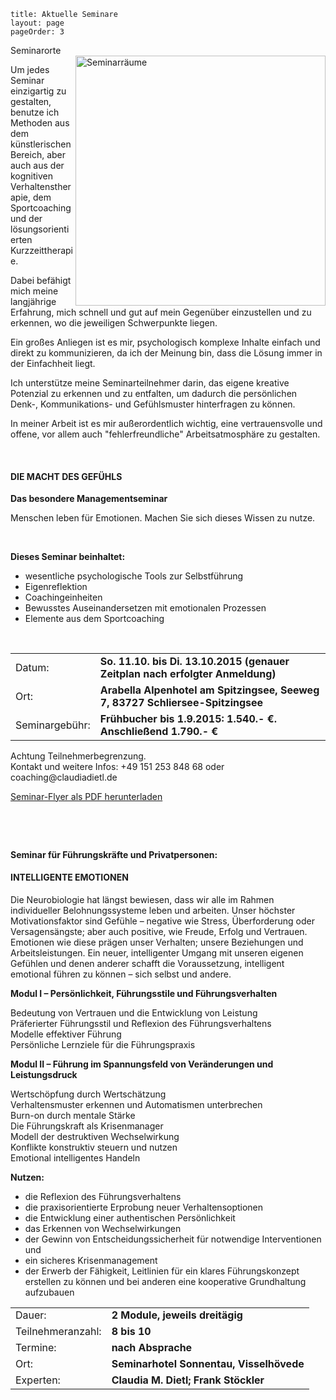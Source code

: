 ```
title: Aktuelle Seminare
layout: page
pageOrder: 3
```

<div class="figure">
<div class="caption">
Seminarorte
</div>
 <img class="whiteborder" src="../../images/seminarraeume.png" alt="Seminarräume" width="400" align="right">
</div>


Um jedes Seminar einzigartig zu gestalten, benutze ich Methoden aus dem künstlerischen Bereich, aber auch aus der kognitiven Verhaltenstherapie, dem Sportcoaching und der lösungsorientierten Kurzzeittherapie.

Dabei befähigt mich meine langjährige Erfahrung, mich schnell und gut auf mein Gegenüber einzustellen und zu erkennen, wo die jeweiligen Schwerpunkte liegen.

Ein großes Anliegen ist es mir, psychologisch komplexe Inhalte einfach und direkt zu kommunizieren, da ich der Meinung bin, dass die Lösung immer in der Einfachheit liegt.

Ich unterstütze meine Seminarteilnehmer darin, das eigene kreative Potenzial zu erkennen und zu entfalten, um dadurch
die persönlichen Denk-, Kommunikations- und Gefühlsmuster hinterfragen zu können.

In meiner Arbeit ist es mir außerordentlich wichtig, eine vertrauensvolle und offene, vor allem auch "fehlerfreundliche" Arbeitsatmosphäre zu gestalten.



<!-- <p>&nbsp;</p>
<p>&nbsp;</p>

<script language="javascript"> 
function toggle() {
    var ele = document.getElementById("toggleText");
    var text = document.getElementById("displayText");
    if(ele.style.display == "block") {
            ele.style.display = "none";
        text.innerHTML = "&#8594; Aktuelle Angebote";
    }
    else {
        ele.style.display = "block";
        text.innerHTML = "&#8595; Aktuelle Angebote";
    }
} 
</script>
 
<a id="displayText" href="javascript:toggle();">&#8594; Aktuelle Angebote</a>
<div id="toggleText" style="display: none"> -->

<p>&nbsp;</p>

<h4>DIE MACHT DES GEFÜHLS</h4>
<b>Das besondere Managementseminar</b>

<p>
    Menschen leben für Emotionen. Machen Sie sich dieses Wissen zu nutze.
</p>
<br>

<b>Dieses Seminar beinhaltet:<br>
</b>

 
- wesentliche psychologische Tools zur Selbstführung<br>
- Eigenreflektion<br>
- Coachingeinheiten<br>
- Bewusstes Auseinandersetzen mit emotionalen Prozessen<br>
- Elemente aus dem Sportcoaching<br>
<p>&nbsp;</p>


<table><tr>
<tr><td>Datum:   </td><td><b>So. 11.10. bis Di. 13.10.2015 (genauer Zeitplan nach erfolgter Anmeldung)</b></td> </tr>
<tr><td>Ort:     </td><td> <b> Arabella Alpenhotel am Spitzingsee, Seeweg 7, 83727 Schliersee-Spitzingsee 
</b></td></tr>
<tr><td>Seminargebühr: </td><td> <b> Frühbucher bis 1.9.2015: 1.540.- &euro;. Anschließend 1.790.- &euro; </b></td> </tr>
 </table>

<p> 
    Achtung Teilnehmerbegrenzung. <br>Kontakt und weitere Infos: +49 151 253 848 68 oder coaching@claudiadietl.de
</p>

<p> <a href="../pdf/macht-des-gefuehls.pdf" target="_top" role="button" class="btn"><i class="icon-download"></i>  Seminar-Flyer als PDF herunterladen</a></p>

<p>&nbsp;</p>
<p>&nbsp;</p>



<b>Seminar für Führungskräfte und Privatpersonen: </b>
<h4>INTELLIGENTE  EMOTIONEN </h4>

Die Neurobiologie hat längst bewiesen, dass wir alle im Rahmen
individueller Belohnungssysteme leben und arbeiten. Unser höchster Motivationsfaktor sind Gefühle – negative wie Stress, Überforderung oder
Versagensängste; aber auch positive, wie Freude, Erfolg und Vertrauen.
Emotionen wie diese prägen unser Verhalten; unsere Beziehungen und Arbeitsleistungen. 
Ein neuer, intelligenter Umgang mit unseren eigenen Gefühlen und denen anderer
schafft die Voraussetzung, intelligent emotional führen zu können – sich selbst und andere. 

<b>Modul I – Persönlichkeit, Führungsstile und Führungsverhalten
</b>

Bedeutung von Vertrauen und die Entwicklung von Leistung <br>
Präferierter Führungsstil und Reflexion des Führungsverhaltens<br>
Modelle effektiver Führung<br>
Persönliche Lernziele für die Führungspraxis<br>

<b>Modul II – Führung im Spannungsfeld von Veränderungen und Leistungsdruck
</b>

Wertschöpfung durch Wertschätzung<br>
Verhaltensmuster erkennen und Automatismen unterbrechen<br>
Burn-on durch mentale Stärke<br>
Die Führungskraft als Krisenmanager<br>
Modell der destruktiven Wechselwirkung<br>
Konflikte konstruktiv steuern und nutzen<br>
Emotional intelligentes Handeln<br>

<b>Nutzen:
</b>

- die Reflexion des Führungsverhaltens
- die praxisorientierte Erprobung neuer Verhaltensoptionen
- die Entwicklung einer authentischen Persönlichkeit
- das Erkennen von Wechselwirkungen
- der Gewinn von Entscheidungssicherheit für notwendige Interventionen und 
- ein sicheres Krisenmanagement
- der Erwerb der Fähigkeit, Leitlinien für ein klares Führungskonzept erstellen zu können und bei anderen eine kooperative Grundhaltung aufzubauen  

<table><tr>
<tr><td>Dauer:   </td><td><b>2 Module, jeweils dreitägig </b></td> </tr>
<tr><td>Teilnehmeranzahl:</td><td> <b>8 bis 10 </b></td> </tr>
<tr><td>Termine:  </td><td> <b> nach Absprache  </b></td></tr>
<tr><td>Ort:     </td><td> <b>Seminarhotel Sonnentau, Visselhövede </b></td></tr>
<tr><td>Experten: </td><td> <b> Claudia M. Dietl; Frank Stöckler </b></td> </tr>
<!-- <tr><td>Kosten:  </td><td><b> Modul I: xxx Euro p.P.; Modul II: xxx Euro p.P.</b></td> </tr> 
 --></table>

<p>&nbsp;</p>
<p>&nbsp;</p>



